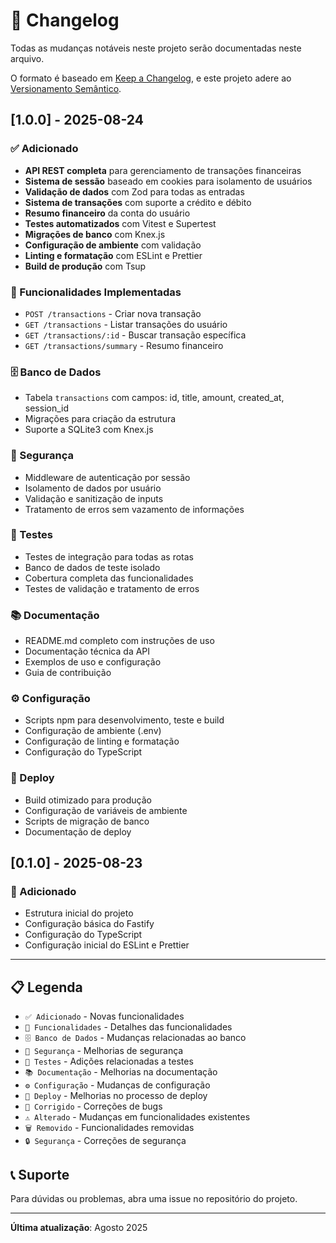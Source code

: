 # 📝 Changelog

Todas as mudanças notáveis neste projeto serão documentadas neste arquivo.

O formato é baseado em [Keep a Changelog](https://keepachangelog.com/pt-BR/1.0.0/),
e este projeto adere ao [Versionamento Semântico](https://semver.org/lang/pt-BR/).

## [1.0.0] - 2025-08-24

### ✅ Adicionado
- **API REST completa** para gerenciamento de transações financeiras
- **Sistema de sessão** baseado em cookies para isolamento de usuários
- **Validação de dados** com Zod para todas as entradas
- **Sistema de transações** com suporte a crédito e débito
- **Resumo financeiro** da conta do usuário
- **Testes automatizados** com Vitest e Supertest
- **Migrações de banco** com Knex.js
- **Configuração de ambiente** com validação
- **Linting e formatação** com ESLint e Prettier
- **Build de produção** com Tsup

### 🔧 Funcionalidades Implementadas
- `POST /transactions` - Criar nova transação
- `GET /transactions` - Listar transações do usuário
- `GET /transactions/:id` - Buscar transação específica
- `GET /transactions/summary` - Resumo financeiro

### 🗄️ Banco de Dados
- Tabela `transactions` com campos: id, title, amount, created_at, session_id
- Migrações para criação da estrutura
- Suporte a SQLite3 com Knex.js

### 🔐 Segurança
- Middleware de autenticação por sessão
- Isolamento de dados por usuário
- Validação e sanitização de inputs
- Tratamento de erros sem vazamento de informações

### 🧪 Testes
- Testes de integração para todas as rotas
- Banco de dados de teste isolado
- Cobertura completa das funcionalidades
- Testes de validação e tratamento de erros

### 📚 Documentação
- README.md completo com instruções de uso
- Documentação técnica da API
- Exemplos de uso e configuração
- Guia de contribuição

### ⚙️ Configuração
- Scripts npm para desenvolvimento, teste e build
- Configuração de ambiente (.env)
- Configuração de linting e formatação
- Configuração do TypeScript

### 🚀 Deploy
- Build otimizado para produção
- Configuração de variáveis de ambiente
- Scripts de migração de banco
- Documentação de deploy

## [0.1.0] - 2025-08-23

### 🔧 Adicionado
- Estrutura inicial do projeto
- Configuração básica do Fastify
- Configuração do TypeScript
- Configuração inicial do ESLint e Prettier

---

## 📋 Legenda

- `✅ Adicionado` - Novas funcionalidades
- `🔧 Funcionalidades` - Detalhes das funcionalidades
- `🗄️ Banco de Dados` - Mudanças relacionadas ao banco
- `🔐 Segurança` - Melhorias de segurança
- `🧪 Testes` - Adições relacionadas a testes
- `📚 Documentação` - Melhorias na documentação
- `⚙️ Configuração` - Mudanças de configuração
- `🚀 Deploy` - Melhorias no processo de deploy
- `🐛 Corrigido` - Correções de bugs
- `⚠️ Alterado` - Mudanças em funcionalidades existentes
- `🗑️ Removido` - Funcionalidades removidas
- `🔒 Segurança` - Correções de segurança

## 📞 Suporte

Para dúvidas ou problemas, abra uma issue no repositório do projeto.

---

**Última atualização**: Agosto 2025
